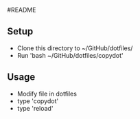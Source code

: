 #README

## Setup
* Clone this directory to ~/GitHub/dotfiles/
* Run 'bash ~/GitHub/dotfiles/copydot'

## Usage
* Modify file in dotfiles
* type 'copydot'
* type 'reload' 
